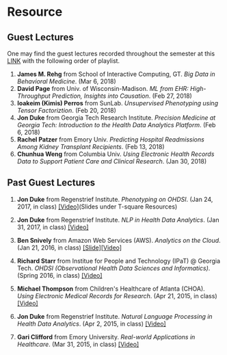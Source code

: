 ---
---
# Resource

## Guest Lectures

One may find the guest lectures recorded throughout the semester at this [LINK](https://cdnapisec.kaltura.com/p/2019031/sp/201903100/embedIframeJs/uiconf_id/40436601/partner_id/2019031/widget_id/1_2ipb2j47?iframeembed=true&playerId=kaltura_player_5aaa84d737fc5&flashvars[playlistAPI.kpl0Id]=1_pjxzalrg&flashvars[playlistAPI.autoContinue]=true&flashvars[playlistAPI.autoInsert]=true&flashvars[ks]=&flashvars[localizationCode]=en&flashvars[imageDefaultDuration]=30&flashvars[leadWithHTML5]=true&flashvars[forceMobileHTML5]=true&flashvars[nextPrevBtn.plugin]=true&flashvars[sideBarContainer.plugin]=true&flashvars[sideBarContainer.position]=left&flashvars[sideBarContainer.clickToClose]=true&flashvars[chapters.plugin]=true&flashvars[chapters.layout]=vertical&flashvars[chapters.thumbnailRotator]=false&flashvars[streamSelector.plugin]=true&flashvars[EmbedPlayer.SpinnerTarget]=videoHolder&flashvars[dualScreen.plugin]=true) with the following order of playlist.

1. **James M. Rehg** from School of Interactive Computing, GT. *Big Data in Behavioral Medicine*. (Mar 6, 2018)
2. **David Page** from Univ. of Wisconsin-Madison. *ML from EHR: High-Throughput Prediction, Insights into Causation*. (Feb 27, 2018)
3. **Ioakeim (Kimis) Perros** from SunLab. *Unsupervised Phenotyping using Tensor Factoriztion*. (Feb 20, 2018)
4. **Jon Duke** from Georgia Tech Research Institute. *Precision Medicine at Georgia Tech: Introduction to the Health Data Analytics Platform*. (Feb 6, 2018)
5. **Rachel Patzer** from Emory Univ. *Predicting Hospital Readmissions Among Kidney Transplant Recipients*. (Feb 13, 2018)
6. **Chunhua Weng** from Columbia Univ. *Using Electronic Health Records Data to Support Patient Care and Clinical Research*. (Jan 30, 2018)

## Past Guest Lectures

<!--<span style="color:red">**Find slides of past guest lectures in T-Square resources**</span>.-->

1. **Jon Duke** from Regenstrief Institute. *Phenotyping on OHDSI*. (Jan 24, 2017, in class) [[Video]](https://bluejeans.com/s/Obo6Y/)(Slides under T-square Resources)

2. **Jon Duke** from Regenstrief Institute. *NLP in Health Data Analytics*. (Jan 31, 2017, in class) [[Video]](https://bluejeans.com/s/q29hA/)

<!--3. **Bess Searles** from Children's Healthcare of Atlanta *Value Based Care and Population Health*. (Feb 7, 2017, in class) (Slides under T-square Resources)
-->

3. **Ben Snively** from Amazon Web Services (AWS). *Analytics on the Cloud*. (Jan 21, 2016, in class) [[Slide]](https://www.dropbox.com/s/wqzz5dl3avwfb6d/Ben%20Snively%20AWS_GT_BigData_Talk.pdf?dl=0)[[Video]](https://www.dropbox.com/s/zpfcqu5hsk62er6/012116_Ben_Snively_guest_speaker.mp4?dl=0)

4. **Richard Starr** from Institue for People and Technology (IPaT) @ Georgia Tech. *OHDSI (Observational Health Data Sciences and Informatics)*. (Spring 2016, in class) [[Video]](https://www.dropbox.com/s/klq5s9da0q4r2xs/Guest_Speaker_Richard_Starr.mp4?dl=0)

5. **Michael Thompson** from Children's Healthcare of Atlanta (CHOA). *Using Electronic Medical Records for Research*. (Apr 21, 2015, in class) [[Video]](https://www.dropbox.com/s/qz5e6d9du7zsfrk/JimengSun_Thompson_040715.mp4?dl=0)

6. **Jon Duke** from Regenstrief Institute. *Natural Language Processing in Health Data Analytics*. (Apr 2, 2015, in class) [[Video]](https://www.dropbox.com/s/3bpt8f153kjm0or/JimengSun_Jon_Duke_040215.mp4?dl=0)

7. **Gari Clifford** from Emory University. *Real-world Applications in Healthcare*. (Mar 31, 2015, in class) [[Video]](https://www.dropbox.com/s/bh00japskseqe7s/JimengSun_Clifford_033115.mp4?dl=0)

<!--
1. **Jon Duke** from Regenstrief. *Natural Language Processing for Deep Phenotyping in Health Data Analytics*. (Jan 20, TSRB)
2. **Ben Snively** from AWS. *Analytics on the Cloud*. (Jan 21, in class)
3. **[Joyce Ho](http://joyceho.github.io/)** from Emory, *Clinically interpretable models for health data*. (Mar 3, in class)
4. **[Yubin Park](https://sites.google.com/site/yubindata/)** from Accordion Health, *Building a Platform for Value Based Payment*. (Mar 8, in clas)
5. **[Shamim Nemati](http://www.bmi.emory.edu/Nemati)** from Emory, *ICU data analysis using deep learning*. (Mar 10, in class)
6. **[Omer Inan](https://www.ece.gatech.edu/faculty-staff-directory/omer-t-inan)** from Gatech ECE. *Topic TODO*. (Mar 17, in class)
4. **[Xiong Li](http://www.mathcs.emory.edu/~lxiong/)** from Emory, *Privacy in Medical data*.(Apr 5, in class)
3. **[Munmun De Choudhury](http://www.munmund.net/index.html)** from Gatech IC. *Social media and health*. (Apr 7, in class)
6. **[Mark Braunstein](http://www.ic.gatech.edu/people/mark-braunstein)** from Gatech IC. *Healthcare Interoperability*. (Apr 12, in class)
7. **[Jim Rehg](http://rehg.org/)** from Gatech IC. *Behavioral Imaging*. (Apr 14, in class)
7. **[Jim Rehg](http://rehg.org/)** from Gatech IC. *Disease Progression*. (Apr 21, in class)
-->
